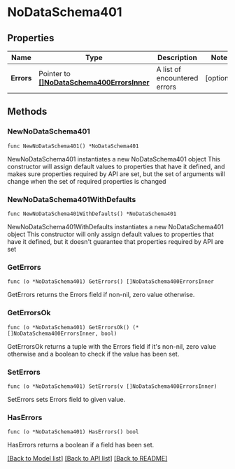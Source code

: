 # NoDataSchema401

## Properties

Name | Type | Description | Notes
------------ | ------------- | ------------- | -------------
**Errors** | Pointer to [**[]NoDataSchema400ErrorsInner**](NoDataSchema400ErrorsInner.md) | A list of encountered errors | [optional] 

## Methods

### NewNoDataSchema401

`func NewNoDataSchema401() *NoDataSchema401`

NewNoDataSchema401 instantiates a new NoDataSchema401 object
This constructor will assign default values to properties that have it defined,
and makes sure properties required by API are set, but the set of arguments
will change when the set of required properties is changed

### NewNoDataSchema401WithDefaults

`func NewNoDataSchema401WithDefaults() *NoDataSchema401`

NewNoDataSchema401WithDefaults instantiates a new NoDataSchema401 object
This constructor will only assign default values to properties that have it defined,
but it doesn't guarantee that properties required by API are set

### GetErrors

`func (o *NoDataSchema401) GetErrors() []NoDataSchema400ErrorsInner`

GetErrors returns the Errors field if non-nil, zero value otherwise.

### GetErrorsOk

`func (o *NoDataSchema401) GetErrorsOk() (*[]NoDataSchema400ErrorsInner, bool)`

GetErrorsOk returns a tuple with the Errors field if it's non-nil, zero value otherwise
and a boolean to check if the value has been set.

### SetErrors

`func (o *NoDataSchema401) SetErrors(v []NoDataSchema400ErrorsInner)`

SetErrors sets Errors field to given value.

### HasErrors

`func (o *NoDataSchema401) HasErrors() bool`

HasErrors returns a boolean if a field has been set.


[[Back to Model list]](../README.md#documentation-for-models) [[Back to API list]](../README.md#documentation-for-api-endpoints) [[Back to README]](../README.md)


